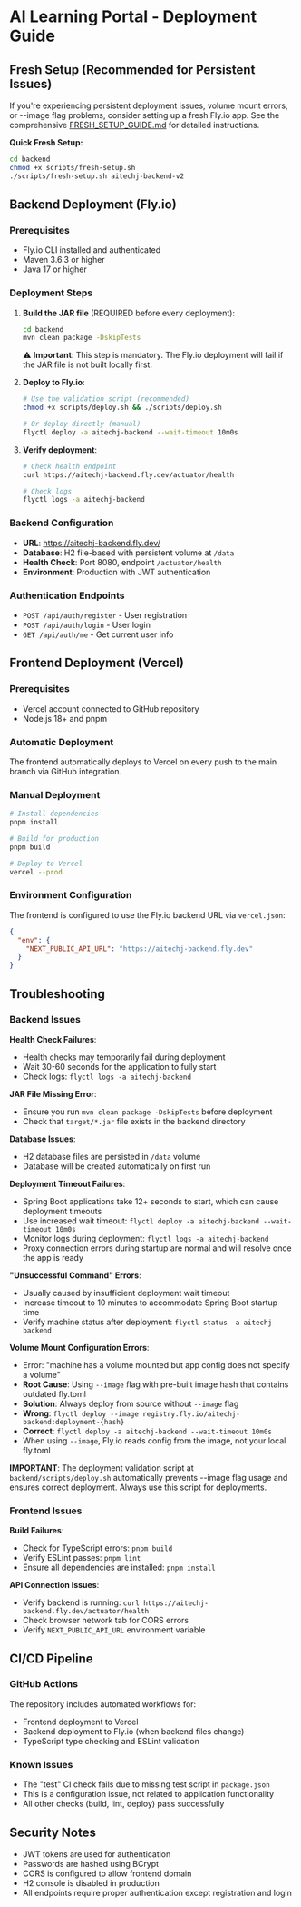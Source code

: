 # AI Learning Portal - Deployment Guide

## Fresh Setup (Recommended for Persistent Issues)

If you're experiencing persistent deployment issues, volume mount errors, or --image flag problems, consider setting up a fresh Fly.io app. See the comprehensive [FRESH_SETUP_GUIDE.md](FRESH_SETUP_GUIDE.md) for detailed instructions.

**Quick Fresh Setup:**
```bash
cd backend
chmod +x scripts/fresh-setup.sh
./scripts/fresh-setup.sh aitechj-backend-v2
```

## Backend Deployment (Fly.io)

### Prerequisites
- Fly.io CLI installed and authenticated
- Maven 3.6.3 or higher
- Java 17 or higher

### Deployment Steps

1. **Build the JAR file** (REQUIRED before every deployment):
   ```bash
   cd backend
   mvn clean package -DskipTests
   ```
   
   ⚠️ **Important**: This step is mandatory. The Fly.io deployment will fail if the JAR file is not built locally first.

2. **Deploy to Fly.io**:
   ```bash
   # Use the validation script (recommended)
   chmod +x scripts/deploy.sh && ./scripts/deploy.sh
   
   # Or deploy directly (manual)
   flyctl deploy -a aitechj-backend --wait-timeout 10m0s
   ```

3. **Verify deployment**:
   ```bash
   # Check health endpoint
   curl https://aitechj-backend.fly.dev/actuator/health
   
   # Check logs
   flyctl logs -a aitechj-backend
   ```

### Backend Configuration

- **URL**: https://aitechj-backend.fly.dev/
- **Database**: H2 file-based with persistent volume at `/data`
- **Health Check**: Port 8080, endpoint `/actuator/health`
- **Environment**: Production with JWT authentication

### Authentication Endpoints

- `POST /api/auth/register` - User registration
- `POST /api/auth/login` - User login  
- `GET /api/auth/me` - Get current user info

## Frontend Deployment (Vercel)

### Prerequisites
- Vercel account connected to GitHub repository
- Node.js 18+ and pnpm

### Automatic Deployment
The frontend automatically deploys to Vercel on every push to the main branch via GitHub integration.

### Manual Deployment
```bash
# Install dependencies
pnpm install

# Build for production
pnpm build

# Deploy to Vercel
vercel --prod
```

### Environment Configuration
The frontend is configured to use the Fly.io backend URL via `vercel.json`:
```json
{
  "env": {
    "NEXT_PUBLIC_API_URL": "https://aitechj-backend.fly.dev"
  }
}
```

## Troubleshooting

### Backend Issues

**Health Check Failures**:
- Health checks may temporarily fail during deployment
- Wait 30-60 seconds for the application to fully start
- Check logs: `flyctl logs -a aitechj-backend`

**JAR File Missing Error**:
- Ensure you run `mvn clean package -DskipTests` before deployment
- Check that `target/*.jar` file exists in the backend directory

**Database Issues**:
- H2 database files are persisted in `/data` volume
- Database will be created automatically on first run

**Deployment Timeout Failures**:
- Spring Boot applications take 12+ seconds to start, which can cause deployment timeouts
- Use increased wait timeout: `flyctl deploy -a aitechj-backend --wait-timeout 10m0s`
- Monitor logs during deployment: `flyctl logs -a aitechj-backend`
- Proxy connection errors during startup are normal and will resolve once the app is ready

**"Unsuccessful Command" Errors**:
- Usually caused by insufficient deployment wait timeout
- Increase timeout to 10 minutes to accommodate Spring Boot startup time
- Verify machine status after deployment: `flyctl status -a aitechj-backend`

**Volume Mount Configuration Errors**:
- Error: "machine has a volume mounted but app config does not specify a volume"
- **Root Cause**: Using `--image` flag with pre-built image hash that contains outdated fly.toml
- **Solution**: Always deploy from source without `--image` flag
- **Wrong**: `flyctl deploy --image registry.fly.io/aitechj-backend:deployment-{hash}`
- **Correct**: `flyctl deploy -a aitechj-backend --wait-timeout 10m0s`
- When using `--image`, Fly.io reads config from the image, not your local fly.toml

**IMPORTANT**: The deployment validation script at `backend/scripts/deploy.sh` automatically prevents --image flag usage and ensures correct deployment. Always use this script for deployments.

### Frontend Issues

**Build Failures**:
- Check for TypeScript errors: `pnpm build`
- Verify ESLint passes: `pnpm lint`
- Ensure all dependencies are installed: `pnpm install`

**API Connection Issues**:
- Verify backend is running: `curl https://aitechj-backend.fly.dev/actuator/health`
- Check browser network tab for CORS errors
- Verify `NEXT_PUBLIC_API_URL` environment variable

## CI/CD Pipeline

### GitHub Actions
The repository includes automated workflows for:
- Frontend deployment to Vercel
- Backend deployment to Fly.io (when backend files change)
- TypeScript type checking and ESLint validation

### Known Issues
- The "test" CI check fails due to missing test script in `package.json`
- This is a configuration issue, not related to application functionality
- All other checks (build, lint, deploy) pass successfully

## Security Notes

- JWT tokens are used for authentication
- Passwords are hashed using BCrypt
- CORS is configured to allow frontend domain
- H2 console is disabled in production
- All endpoints require proper authentication except registration and login
